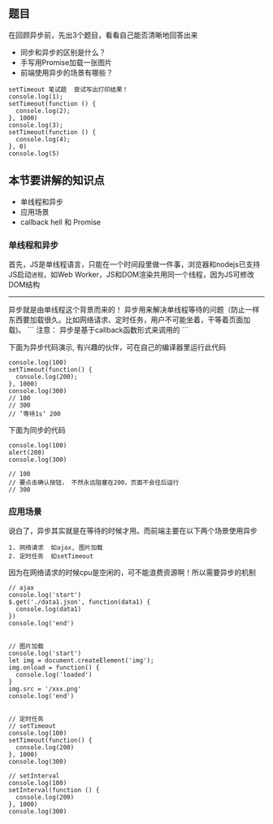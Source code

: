 ## 题目
在回顾异步前，先出3个题目，看看自己能否清晰地回答出来
 * 同步和异步的区别是什么？
 * 手写用Promise加载一张图片
 * 前端使用异步的场景有哪些？

```
setTimeout 笔试题  尝试写出打印结果！
console.log(1);
setTimeout(function () {
  console.log(2);
}, 1000)
console.log(3);
setTimeout(function () {
  console.log(4);
}, 0)
console.log(5)
```
## 本节要讲解的知识点
 * 单线程和异步
 * 应用场景
 * callback hell 和 Promise

### 单线程和异步
首先，JS是单线程语言，只能在一个时间段里做一件事，浏览器和nodejs已支持JS启动`进程`，如Web Worker，JS和DOM渲染共用同一个线程，因为JS可修改DOM结构
<hr />
异步就是由单线程这个背景而来的！ 异步用来解决单线程等待的问题（防止一样东西要加载很久。比如网络请求、定时任务，用户不可能坐着，干等着页面加载)。
```
注意： 异步是基于callback函数形式来调用的
```

下面为异步代码演示, 有兴趣的伙伴，可在自己的编译器里运行此代码
```
console.log(100)
setTimeout(function() {
  console.log(200);
}, 1000)
console.log(300)        
// 100
// 300
// ’等待1s‘ 200
```

下面为同步的代码
```
console.log(100)
alert(200)
console.log(300)

// 100
// 要点击确认按钮， 不然永远阻塞在200，页面不会往后运行
// 300
```

### 应用场景
说白了，异步其实就是在等待的时候才用。而前端主要在以下两个场景使用异步
```
1. 网络请求  如ajax, 图片加载
2. 定时任务  如setTimeout
```

因为在网络请求的时候cpu是空闲的，可不能浪费资源啊！所以需要异步的机制

```
// ajax
console.log('start')
$.get('./data1.json', function(data1) {
  console.log(data1)
})
console.log('end')


// 图片加载
console.log('start')
let img = document.createElement('img');
img.onload = function() {
  console.log('loaded')
}
img.src = '/xxx.png'
console.log('end')


// 定时任务
// setTimeout
console.log(100)
setTimeout(function() {
  console.log(200)
}, 1000)
console.log(300)

// setInterval
console.log(100)
setInterval(function () {
  console.log(200)
}, 1000)
console.log(300)

```


